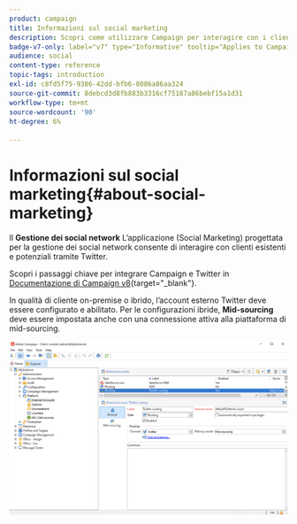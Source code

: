 ```yaml
---
product: campaign
title: Informazioni sul social marketing
description: Scopri come utilizzare Campaign per interagire con i clienti tramite Twitter
badge-v7-only: label="v7" type="Informative" tooltip="Applies to Campaign Classic v7 only"
audience: social
content-type: reference
topic-tags: introduction
exl-id: c8fd5f75-9386-42dd-bfb6-8086a86aa324
source-git-commit: 8debcd3d8fb883b3316cf75187a86bebf15a1d31
workflow-type: tm+mt
source-wordcount: '90'
ht-degree: 6%

---
```


# Informazioni sul social marketing{#about-social-marketing}



Il **Gestione dei social network** L’applicazione (Social Marketing) progettata per la gestione dei social network consente di interagire con clienti esistenti e potenziali tramite Twitter.

Scopri i passaggi chiave per integrare Campaign e Twitter in [Documentazione di Campaign v8](https://experienceleague.adobe.com/docs/campaign/campaign-v8/connect/ac-tw.html){target="_blank"}.

In qualità di cliente on-premise o ibrido, l’account esterno Twitter deve essere configurato e abilitato. Per le configurazioni ibride, **Mid-sourcing** deve essere impostata anche con una connessione attiva alla piattaforma di mid-sourcing.

![](assets/tw-external-account.png)
